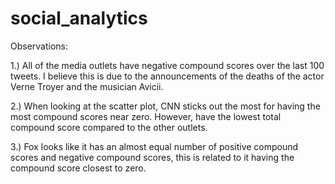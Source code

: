 # social_analytics


Observations:

1.) All of the media outlets have negative compound scores over the last 100 tweets. I believe this is due to the announcements of the deaths of the actor Verne Troyer and the musician Avicii. 

2.) When looking at the scatter plot, CNN sticks out the most for having the most compound scores near zero. However, have the lowest total compound score compared to the other outlets.

3.) Fox looks like it has an almost equal number of positive compound scores and negative compound scores, this is related to it having the compound score closest to zero.